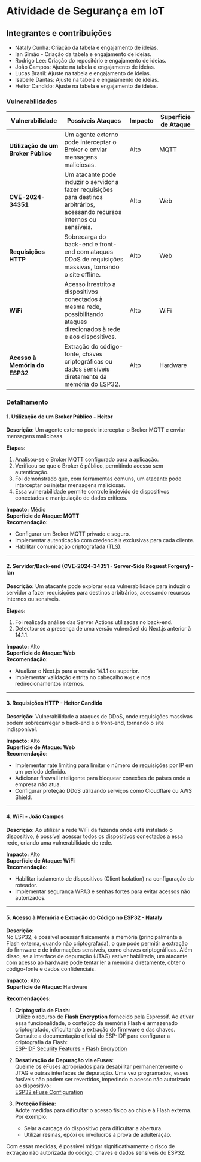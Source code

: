 # Atividade de Segurança em IoT

## Integrantes e contribuições
- Nataly Cunha: Criação da tabela e engajamento de ideias.
- Ian Simão - Criação da tabela e engajamento de ideias.
- Rodrigo Lee: Criação do repositório e engajamento de ideias.
- João Campos: Ajuste na tabela e engajamento de ideias.
- Lucas Brasil: Ajuste na tabela e engajamento de ideias.
- Isabelle Dantas: Ajuste na tabela e engajamento de ideias.
- Heitor Candido: Ajuste na tabela e engajamento de ideias.

### Vulnerabilidades

| **Vulnerabilidade**           | **Possíveis Ataques**                                                                                                          | **Impacto** | **Superfície de Ataque** |
|--------------------------------|-------------------------------------------------------------------------------------------------------------------------------|-------------|---------------------------|
| **Utilização de um Broker Público** | Um agente externo pode interceptar o Broker e enviar mensagens maliciosas.                                                   | Alto        | MQTT                      |
| **CVE-2024-34351**             | Um atacante pode induzir o servidor a fazer requisições para destinos arbitrários, acessando recursos internos ou sensíveis.   | Alto        | Web                       |
| **Requisições HTTP**           | Sobrecarga do back-end e front-end com ataques DDoS de requisições massivas, tornando o site offline.                          | Alto        | Web                       |
| **WiFi**                       | Acesso irrestrito a dispositivos conectados à mesma rede, possibilitando ataques direcionados à rede e aos dispositivos.       | Alto        | WiFi                      |
| **Acesso à Memória do ESP32**  | Extração do código-fonte, chaves criptográficas ou dados sensíveis diretamente da memória do ESP32.                            | Alto        | Hardware                  |

### Detalhamento

#### **1. Utilização de um Broker Público - Heitor**
**Descrição:** Um agente externo pode interceptar o Broker MQTT e enviar mensagens maliciosas.

**Etapas:**
1. Analisou-se o Broker MQTT configurado para a aplicação.
2. Verificou-se que o Broker é público, permitindo acesso sem autenticação.
3. Foi demonstrado que, com ferramentas comuns, um atacante pode interceptar ou injetar mensagens maliciosas.
4. Essa vulnerabilidade permite controle indevido de dispositivos conectados e manipulação de dados críticos.

**Impacto:** Médio  
**Superfície de Ataque:** **MQTT**  
**Recomendação:**
- Configurar um Broker MQTT privado e seguro.
- Implementar autenticação com credenciais exclusivas para cada cliente.
- Habilitar comunicação criptografada (TLS).

---

#### **2. Servidor/Back-end (CVE-2024-34351 - Server-Side Request Forgery) - Ian**  
**Descrição:** Um atacante pode explorar essa vulnerabilidade para induzir o servidor a fazer requisições para destinos arbitrários, acessando recursos internos ou sensíveis.

**Etapas:**
1. Foi realizada análise das Server Actions utilizadas no back-end.
2. Detectou-se a presença de uma versão vulnerável do Next.js anterior à 14.1.1.

**Impacto:** Alto  
**Superfície de Ataque:** **Web**  
**Recomendação:**
- Atualizar o Next.js para a versão 14.1.1 ou superior.
- Implementar validação estrita no cabeçalho `Host` e nos redirecionamentos internos.

---

#### **3. Requisições HTTP - Heitor Candido**
**Descrição:** Vulnerabilidade a ataques de DDoS, onde requisições massivas podem sobrecarregar o back-end e o front-end, tornando o site indisponível.

**Impacto:** Alto  
**Superfície de Ataque:** **Web**  
**Recomendação:**
- Implementar rate limiting para limitar o número de requisições por IP em um período definido.
- Adicionar firewall inteligente para bloquear conexões de países onde a empresa não atua.
- Configurar proteção DDoS utilizando serviços como Cloudflare ou AWS Shield.

---

#### **4. WiFi - João Campos**
**Descrição:** Ao utilizar a rede WiFi da fazenda onde está instalado o dispositivo, é possível acessar todos os dispositivos conectados a essa rede, criando uma vulnerabilidade de rede.

**Impacto:** Alto  
**Superfície de Ataque:** **WiFi**  
**Recomendação:**
- Habilitar isolamento de dispositivos (Client Isolation) na configuração do roteador.
- Implementar segurança WPA3 e senhas fortes para evitar acessos não autorizados.

---

#### **5. Acesso à Memória e Extração do Código no ESP32 - Nataly**

**Descrição:**  
No ESP32, é possível acessar fisicamente a memória (principalmente a Flash externa, quando não criptografada), o que pode permitir a extração do firmware e de informações sensíveis, como chaves criptográficas. Além disso, se a interface de depuração (JTAG) estiver habilitada, um atacante com acesso ao hardware pode tentar ler a memória diretamente, obter o código-fonte e dados confidenciais.

**Impacto:** Alto  
**Superfície de Ataque:** Hardware

**Recomendações:**

1. **Criptografia de Flash**:  
   Utilize o recurso de **Flash Encryption** fornecido pela Espressif. Ao ativar essa funcionalidade, o conteúdo da memória Flash é armazenado criptografado, dificultando a extração do firmware e das chaves. Consulte a documentação oficial do ESP-IDF para configurar a criptografia da Flash:  
   [ESP-IDF Security Features - Flash Encryption](https://docs.espressif.com/projects/esp-idf/en/latest/esp32/security/flash-encryption.html)

2. **Desativação de Depuração via eFuses**:  
   Queime os eFuses apropriados para desabilitar permanentemente o JTAG e outras interfaces de depuração. Uma vez programados, esses fusíveis não podem ser revertidos, impedindo o acesso não autorizado ao dispositivo:  
   [ESP32 eFuse Configuration](https://docs.espressif.com/projects/esp-idf/en/latest/esp32/security/secure-boot.html#efuse-configuration)

4. **Proteção Física**:  
   Adote medidas para dificultar o acesso físico ao chip e à Flash externa. Por exemplo:
   - Selar a carcaça do dispositivo para dificultar a abertura.
   - Utilizar resinas, epóxi ou invólucros à prova de adulteração.

Com essas medidas, é possível mitigar significativamente o risco de extração não autorizada do código, chaves e dados sensíveis do ESP32.
